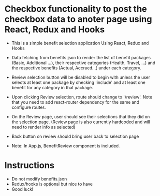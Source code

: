 # Checkbox functionality to post the checkbox data to anoter page using React, Redux and Hooks

- This is a simple benefit selection application Using React, Redux and Hooks

- Data fetching from benefits.json to render the list of benefit packages (Basic, Additional ...), their respective categories (Health, Travel, ...) and the respective benefits (Actual, Accrued...) under each category.

- Review selection button will be disabled to begin with unless the user selects at least one package by checking 'include' and at least one benefit for any category in that package.

- Upon clicking Review selection, route should change to '/review'. Note that you need to add react-router dependency for the same and configure routes.

- On the Review page, user should see their selections that they did on the selection page. (Review page is also currently hardcoded and will need to render info as selected)

- Back button on review should bring user back to selection page

- Note: In App.js, BenefitReview component is included.

# Instructions

- Do not modify benefits.json
- Redux/hooks is optional but nice to have
- Good luck!
